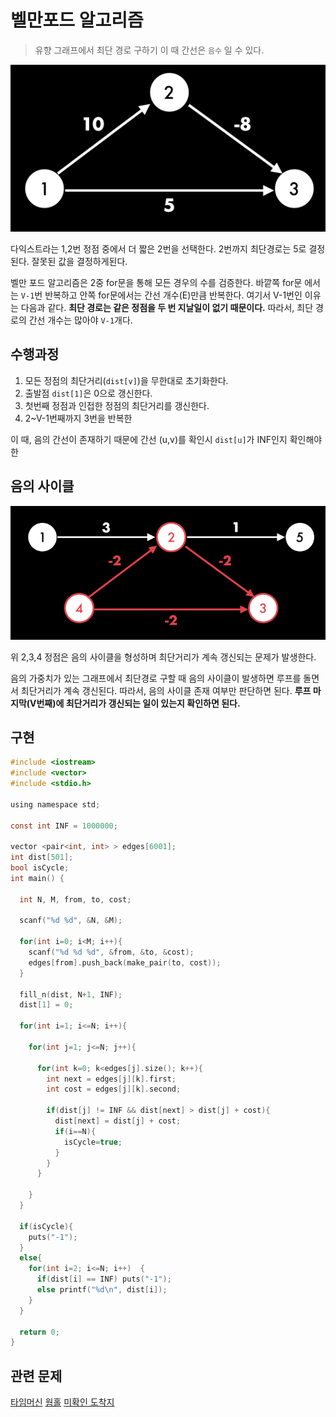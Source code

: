 # 벨만포드 알고리즘

> 유향 그래프에서 최단 경로 구하기
이 때 간선은 `음수` 일 수 있다.

![bellman-ford-1](./../../img/bellman-1.png)

다익스트라는 1,2번 정점 중에서 더 짧은 2번을 선택한다. 2번까지 최단경로는 5로 결정된다.
잘못된 값을 결정하게된다.

벨만 포드 알고리즘은 2중 for문을 통해 모든 경우의 수를 검증한다.
바깥쪽 for문 에서는 `V-1`번 반복하고 안쪽 for문에서는 간선 개수(E)만큼 반복한다.
여기서 V-1번인 이유는 다음과 같다.
**최단 경로는 같은 정점을 두 번 지날일이 없기 때문이다.**
따라서, 최단 경로의 간선 개수는 많아야 `V-1`개다.

## 수행과정

1. 모든 정점의 최단거리(`dist[v]`)을 무한대로 초기화한다.
2. 출발점 `dist[1]`은 0으로 갱신한다.
3. 첫번째 정점과 인접한 정점의 최단거리를 갱신한다.
4. 2~V-1번째까지 3번을 반복한


이 때, 음의 간선이 존재하기 때문에 간선 (u,v)를 확인시 `dist[u]`가 INF인지 확인해야한

## 음의 사이클

![bellman-ford-2](./../../img/bellman-2.png)

위 2,3,4 정점은 음의 사이클을 형성하며 최단거리가 계속 갱신되는 문제가 발생한다.

음의 가중치가 있는 그래프에서 최단경로 구할 때 음의 사이클이 발생하면 루프를 돌면서 최단거리가 계속 갱신된다. 따라서, 음의 사이클 존재 여부만 판단하면 된다.
**루프 마지막(V번째)에 최단거리가 갱신되는 일이 있는지 확인하면 된다.**


## 구현

```C
#include <iostream>
#include <vector>
#include <stdio.h>

using namespace std;

const int INF = 1000000;

vector <pair<int, int> > edges[6001];
int dist[501];
bool isCycle;
int main() {

  int N, M, from, to, cost;

  scanf("%d %d", &N, &M);

  for(int i=0; i<M; i++){
    scanf("%d %d %d", &from, &to, &cost);
    edges[from].push_back(make_pair(to, cost));
  }

  fill_n(dist, N+1, INF);
  dist[1] = 0;

  for(int i=1; i<=N; i++){

    for(int j=1; j<=N; j++){

      for(int k=0; k<edges[j].size(); k++){
        int next = edges[j][k].first;
        int cost = edges[j][k].second;

        if(dist[j] != INF && dist[next] > dist[j] + cost){
          dist[next] = dist[j] + cost;
          if(i==N){
            isCycle=true;
          }
        }
      }

    }
  }

  if(isCycle){
    puts("-1");
  }
  else{
    for(int i=2; i<=N; i++)  {
      if(dist[i] == INF) puts("-1");
      else printf("%d\n", dist[i]);
    }
  }

  return 0;
}
```


## 관련 문제

[타임머신](https://www.acmicpc.net/problem/11657)
[웜홀](https://www.acmicpc.net/problem/1865)
[미확인 도착지](https://www.acmicpc.net/problem/9370)

